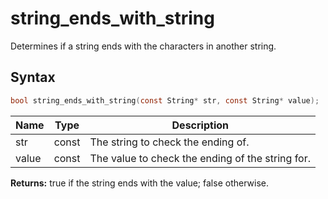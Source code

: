 # string_ends_with_string

Determines if a string ends with the characters in another string.

## Syntax

```c
bool string_ends_with_string(const String* str, const String* value);
```

| Name | Type | Description |
| --- | --- | --- |
| str | const | The string to check the ending of. |
| value | const | The value to check the ending of the string for. |

**Returns:** true if the string ends with the value; false otherwise.

